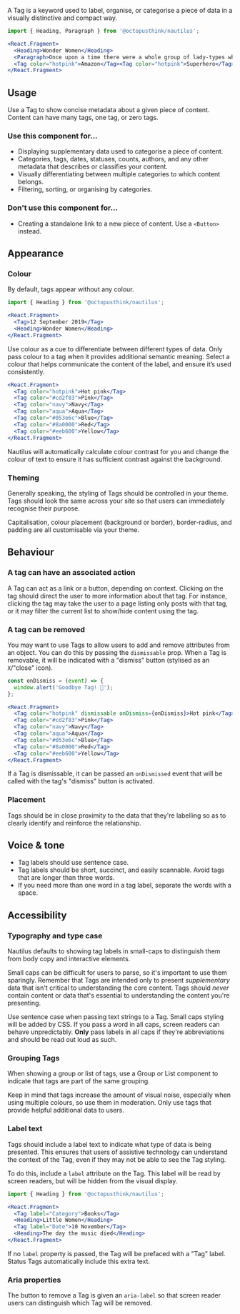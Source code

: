 A Tag is a keyword used to label, organise, or categorise a piece of data in a visually distinctive and compact way.

```jsx
import { Heading, Paragraph } from '@octopusthink/nautilus';

<React.Fragment>
  <Heading>Wonder Women</Heading>
  <Paragraph>Once upon a time there were a whole group of lady-types who lived in a beautiful paradise-land called ... well, I forget but it was really pretty and just chock full of badass ladies.</Paragraph>
  <Tag color="hotpink">Amazon</Tag><Tag color="hotpink">Superhero</Tag><Tag color="hotpink">Ladies who lunch</Tag>
</React.Fragment>
```

## Usage

Use a Tag to show concise metadata about a given piece of content. Content can have many tags, one tag, or zero tags.

### Use this component for...

- Displaying supplementary data used to categorise a piece of content.
- Categories, tags, dates, statuses, counts, authors, and any other metadata that describes or classifies your content.
- Visually differentiating between multiple categories to which content belongs.
- Filtering, sorting, or organising by categories.

### Don't use this component for...

- Creating a standalone link to a new piece of content. Use a `<Button>` instead.

## Appearance

### Colour

By default, tags appear without any colour.

```jsx
import { Heading } from '@octopusthink/nautilus';

<React.Fragment>
  <Tag>12 September 2019</Tag>
  <Heading>Wonder Women</Heading>
</React.Fragment>
```

Use colour as a cue to differentiate between different types of data. Only pass colour to a tag when it provides additional semantic meaning. Select a colour that helps communicate the content of the label, and ensure it’s used consistently.

```jsx
<React.Fragment>
  <Tag color="hotpink">Hot pink</Tag>
  <Tag color="#cd2f83">Pink</Tag>
  <Tag color="navy">Navy</Tag>
  <Tag color="aqua">Aqua</Tag>
  <Tag color="#053e6c">Blue</Tag>
  <Tag color="#8a0000">Red</Tag>
  <Tag color="#eeb600">Yellow</Tag>
</React.Fragment>
```

Nautilus will automatically calculate colour contrast for you and change the colour of text to ensure it has sufficient contrast against the background.

### Theming

Generally speaking, the styling of Tags should be controlled in your theme. Tags should look the same across your site so that users can immediately recognise their purpose.

Capitalisation, colour placement (background or border), border-radius, and padding are all customisable via your theme.

## Behaviour

### A tag can have an associated action

A Tag can act as a link or a button, depending on context. Clicking on the tag should direct the user to more information about that tag. For instance, clicking the tag may take the user to a page listing only posts with that tag, or it may filter the current list to show/hide content using the tag.

### A tag can be removed

You may want to use Tags to allow users to add and remove attributes from an object. You can do this by passing the `dismissable` prop. When a Tag is removable, it will be indicated with a "dismiss" button (stylised as an `X`/"close" icon).


```jsx
const onDismiss = (event) => {
  window.alert('Goodbye Tag! 👋');
};

<React.Fragment>
  <Tag color="hotpink" dismissable onDismiss={onDismiss}>Hot pink</Tag>
  <Tag color="#cd2f83">Pink</Tag>
  <Tag color="navy">Navy</Tag>
  <Tag color="aqua">Aqua</Tag>
  <Tag color="#053e6c">Blue</Tag>
  <Tag color="#8a0000">Red</Tag>
  <Tag color="#eeb600">Yellow</Tag>
</React.Fragment>
```

If a Tag is dismissable, it can be passed an `onDismissed` event that will be called with the tag's "dismiss" button is activated.

### Placement

Tags should be in close proximity to the data that they're labelling so as to clearly identify and reinforce the relationship.

## Voice & tone

- Tag labels should use sentence case.
- Tag labels should be short, succinct, and easily scannable. Avoid tags that are longer than three words.
- If you need more than one word in a tag label, separate the words with a space.

## Accessibility

### Typography and type case

Nautilus defaults to showing tag labels in small-caps to distinguish them from body copy and interactive elements.

Small caps can be difficult for users to parse, so it's important to use them sparingly. Remember that Tags are intended only to present *supplementary* data that isn't critical to understanding the core content. Tags should *never* contain content or data that's essential to understanding the content you're presenting.

Use sentence case when passing text strings to a Tag. Small caps styling will be added by CSS. If you pass a word in all caps, screen readers can behave unpredictably. **Only** pass labels in all caps if they're abbreviations and should be read out loud as such.

### Grouping Tags

When showing a group or list of tags, use a Group or List component to indicate that tags are part of the same grouping.

Keep in mind that tags increase the amount of visual noise, especially when using multiple colours, so use them in moderation. Only use tags that provide helpful additional data to users.

### Label text

Tags should include a label text to indicate what type of data is being presented. This ensures that users of assistive technology can understand the context of the Tag, even if they may not be able to see the Tag styling.

To do this, include a `label` attribute on the Tag. This label will be read by screen readers, but will be hidden from the visual display.

```jsx
import { Heading } from '@octopusthink/nautilus';

<React.Fragment>
  <Tag label="Category">Books</Tag>
  <Heading>Little Women</Heading>
  <Tag label="Date">10 November</Tag>
  <Heading>The day the music died</Heading>
</React.Fragment>
```

If no `label` property is passed, the Tag will be prefaced with a "Tag" label. Status Tags automatically include this extra text.

### Aria properties

The button to remove a Tag is given an `aria-label` so that screen reader users can distinguish which Tag will be removed.
